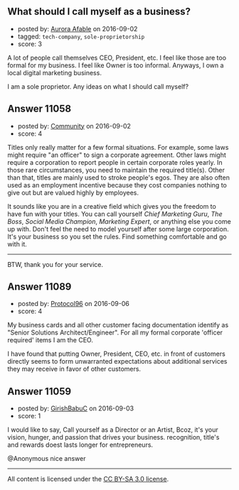 ## What should I call myself as a business?

- posted by: [Aurora Afable](https://stackexchange.com/users/5912654/aurora-afable) on 2016-09-02
- tagged: `tech-company`, `sole-proprietorship`
- score: 3

<p>A lot of people call themselves CEO, President, etc. I feel like those are too formal for my business. I feel like Owner is too informal. Anyways, I own a local digital marketing business.</p>

<p>I am a sole proprietor. Any ideas on what I should call myself? </p>



## Answer 11058

- posted by: [Community](https://stackexchange.com/users/-1/community) on 2016-09-02
- score: 4

<p>Titles only really matter for a few formal situations. For example, some laws might require "an officer" to sign a corporate agreement. Other laws might require a corporation to report people in certain corporate roles yearly. In those rare circumstances, you need to maintain the required title(s). Other than that, titles are mainly used to stroke people's egos. They are also often used as an employment incentive because they cost companies nothing to give out but are valued highly by employees.</p>

<p>It sounds like you are in a creative field which gives you the freedom to have fun with your titles. You can call yourself <em>Chief Marketing Guru</em>, <em>The Boss</em>, <em>Social Media Champion</em>, <em>Marketing Expert</em>, or anything else you come up with. Don't feel the need to model yourself after some large corporation. It's your business so you set the rules. Find something comfortable and go with it.</p>

<hr>

<p>BTW, thank you for your service.</p>



## Answer 11089

- posted by: [Protocol96](https://stackexchange.com/users/9126188/protocol96) on 2016-09-06
- score: 4

<p>My business cards and all other customer facing documentation identify as "Senior Solutions Architect/Engineer".  For all my formal corporate 'officer required' items I am the CEO.</p>

<p>I have found that putting Owner, President, CEO, etc. in front of customers directly seems to form unwarranted expectations about additional services they may receive in favor of other customers.</p>



## Answer 11059

- posted by: [GirishBabuC](https://stackexchange.com/users/4092955/girishbabuc) on 2016-09-03
- score: 1

<p>I would like to say, Call yourself as a Director or an Artist,
Bcoz, it's your vision, hunger, and passion that drives your business.
recognition, title's and rewards doest lasts longer for entrepreneurs.</p>

<p>@Anonymous nice answer</p>




---

All content is licensed under the [CC BY-SA 3.0 license](https://creativecommons.org/licenses/by-sa/3.0/).
